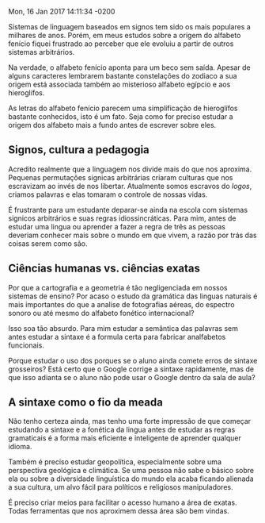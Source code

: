 Mon, 16 Jan 2017 14:11:34 -0200

Sistemas de linguagem baseados em signos tem sido os mais populares a milhares de anos. Porém, em meus estudos sobre a origem do alfabeto fenício fiquei frustrado ao perceber que ele evoluiu a partir de outros sistemas arbitrários.

Na verdade, o alfabeto fenício aponta para um beco sem saída. Apesar de alguns caracteres lembrarem bastante constelações do zodiaco a sua origem está associada também ao misterioso alfabeto egípcio e aos hieroglífos. 

As letras do alfabeto fenício parecem uma simplificação de hieroglífos bastante conhecidos, isto é um fato. Seja como for preciso estudar a origem dos alfabeto mais a fundo antes de escrever sobre eles.

## Signos, cultura a pedagogia

Acredito realmente que a linguagem nos divide mais do que nos aproxima. Pequenas permutações signicas arbitrárias criaram culturas que nos escravizam ao invés de nos libertar. Atualmente somos escravos do *logos*, criamos palavras e elas tomaram o controle de nossas vidas.

É frustrante para um estudante deparar-se ainda na escola com sistemas signicos arbitrários e suas regras idiossincráticas. Para mim, antes de estudar uma lingua ou aprender a fazer a regra de três as pessoas deveriam conhecer mais sobre o mundo em que vivem, a razão por trás das coisas serem como são.

## Ciências humanas vs. ciências exatas

Por que a cartografia e a geometria é tão negligenciada em nossos sistemas de ensino? Por acaso o estudo da gramática das linguas naturais é mais importantes do que a analise de fotografias aéreas, do espectro sonoro ou até mesmo do alfabeto fonético internacional?

Isso soa tão absurdo. Para mim estudar a semântica das palavras sem antes estudar a sintaxe é a formula certa para fabricar analfabetos funcionais.

Porque estudar o uso dos porques se o aluno ainda comete erros de sintaxe grosseiros? Está certo que o Google corrige a sintaxe rapidamente, mas de que isso adianta se o aluno não pode usar o Google dentro da sala de aula?

## A sintaxe como o fio da meada

Não tenho certeza ainda, mas tenho uma forte impressão de que começar estudando a sintaxe e a fonética da lingua antes de estudar as regras gramaticais é a forma mais eficiente e inteligente de aprender qualquer idioma.

Também é preciso estudar geopolítica, especialmente sobre uma perspectiva geológica e climática. Se uma pessoa não sabe o básico sobre ela ou sobre a diversidade linguística do mundo ela acaba ficando alienada a sua cultura, um alvo fácil para políticos e religiosos manipuladores.

É preciso criar meios para facilitar o acesso humano a área de exatas. Todas ferramentas que nos aproximem dessa área são bem vindas.
